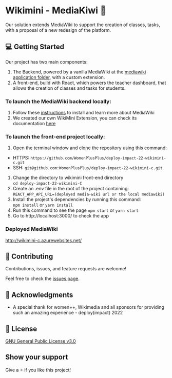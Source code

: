 # Wikimini - MediaKiwi 🥝

Our solution extends MediaWiki to support the creation of classes, tasks, with a proposal of a new redesign of the platform.

## :computer: Getting Started

Our project has two main components:
1. The Backend, powered by a vanilla MediaWiki at the [mediawiki application folder](./mediawiki/Application), with a custom extension.
2. A front-end, build with React, which powers the teacher dashboard, that allows the creation of classes and tasks for students.

### To launch the MediaWiki backend locally:
1. Follow these [instructions](./mediawiki/Application/Readme.md) to install and learn more about MediaWiki
2. We created our own WikiMini Extension, you can check its documentation [here](./mediawiki/Application/extensions/WikiMiniExtension)
 
### To launch the front-end project locally:

1. Open the terminal window and clone the repository using this command:

- HTTPS: `https://github.com/WomenPlusPlus/deploy-impact-22-wikimini-c.git`
- SSH: `git@github.com:WomenPlusPlus/deploy-impact-22-wikimini-c.git`

1. Change the directory to wikimini front-end directory  
`cd deploy-impact-22-wikimini-C`
2. Create an .env file in the root of the project containing:
  `REACT_APP_API_URL=(deployed media-wiki url or the local mediawiki)`
3. Install the project's dependencies by running this command:   
`npm install` or `yarn install`
4. Run this command to see the page `npm start` or `yarn start`
5. Go to http://localhost:3000/ to check the app

### Deployed MediaWiki
http://wikimini-c.azurewebsites.net/

## 🤝 Contributing

Contributions, issues, and feature requests are welcome!

Feel free to check the [issues page](./issues).

## :tada: Acknowledgments

- A special thank for women++, Wikimedia and all sponsors for providing such an amazing experience - deploy(impact) 2022

## 📝 License
[GNU General Public License v3.0](https://github.com/WomenPlusPlus/deploy-impact-22-wikimini-c/blob/development/LICENSE)

## Show your support

Give a ⭐️ if you like this project!

